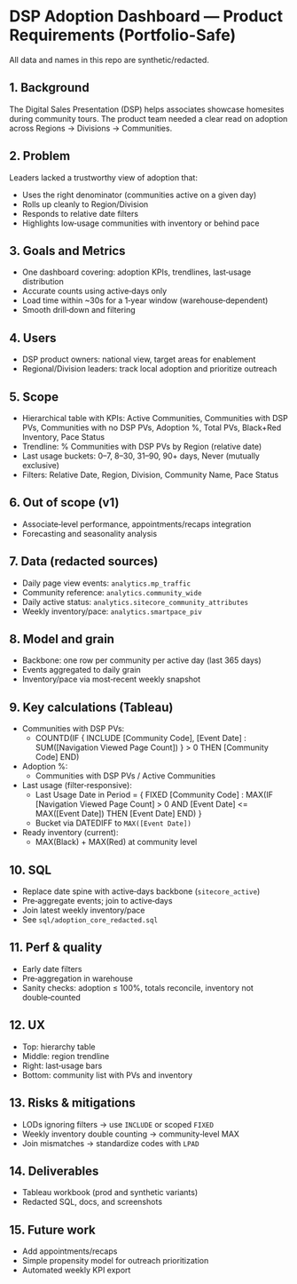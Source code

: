 # DSP Adoption Dashboard — Product Requirements (Portfolio-Safe)

All data and names in this repo are synthetic/redacted.

## 1. Background
The Digital Sales Presentation (DSP) helps associates showcase homesites during community tours. The product team needed a clear read on adoption across Regions → Divisions → Communities.

## 2. Problem
Leaders lacked a trustworthy view of adoption that:
- Uses the right denominator (communities active on a given day)
- Rolls up cleanly to Region/Division
- Responds to relative date filters
- Highlights low‑usage communities with inventory or behind pace

## 3. Goals and Metrics
- One dashboard covering: adoption KPIs, trendlines, last‑usage distribution
- Accurate counts using active‑days only
- Load time within ~30s for a 1‑year window (warehouse‑dependent)
- Smooth drill‑down and filtering

## 4. Users
- DSP product owners: national view, target areas for enablement
- Regional/Division leaders: track local adoption and prioritize outreach

## 5. Scope
- Hierarchical table with KPIs: Active Communities, Communities with DSP PVs, Communities with no DSP PVs, Adoption %, Total PVs, Black+Red Inventory, Pace Status
- Trendline: % Communities with DSP PVs by Region (relative date)
- Last usage buckets: 0–7, 8–30, 31–90, 90+ days, Never (mutually exclusive)
- Filters: Relative Date, Region, Division, Community Name, Pace Status

## 6. Out of scope (v1)
- Associate‑level performance, appointments/recaps integration
- Forecasting and seasonality analysis

## 7. Data (redacted sources)
- Daily page view events: `analytics.mp_traffic`
- Community reference: `analytics.community_wide`
- Daily active status: `analytics.sitecore_community_attributes`
- Weekly inventory/pace: `analytics.smartpace_piv`

## 8. Model and grain
- Backbone: one row per community per active day (last 365 days)
- Events aggregated to daily grain
- Inventory/pace via most‑recent weekly snapshot

## 9. Key calculations (Tableau)
- Communities with DSP PVs:
  - COUNTD(IF { INCLUDE [Community Code], [Event Date] : SUM([Navigation Viewed Page Count]) } > 0 THEN [Community Code] END)
- Adoption %:
  - Communities with DSP PVs / Active Communities
- Last usage (filter‑responsive):
  - Last Usage Date in Period = { FIXED [Community Code] : MAX(IF [Navigation Viewed Page Count] > 0 AND [Event Date] <= MAX([Event Date]) THEN [Event Date] END) }
  - Bucket via DATEDIFF to `MAX([Event Date])`
- Ready inventory (current):
  - MAX(Black) + MAX(Red) at community level

## 10. SQL
- Replace date spine with active‑days backbone (`sitecore_active`)
- Pre‑aggregate events; join to active‑days
- Join latest weekly inventory/pace
- See `sql/adoption_core_redacted.sql`

## 11. Perf & quality
- Early date filters
- Pre‑aggregation in warehouse
- Sanity checks: adoption ≤ 100%, totals reconcile, inventory not double‑counted

## 12. UX
- Top: hierarchy table
- Middle: region trendline
- Right: last‑usage bars
- Bottom: community list with PVs and inventory

## 13. Risks & mitigations
- LODs ignoring filters → use `INCLUDE` or scoped `FIXED`
- Weekly inventory double counting → community‑level MAX
- Join mismatches → standardize codes with `LPAD`

## 14. Deliverables
- Tableau workbook (prod and synthetic variants)
- Redacted SQL, docs, and screenshots

## 15. Future work
- Add appointments/recaps
- Simple propensity model for outreach prioritization
- Automated weekly KPI export
